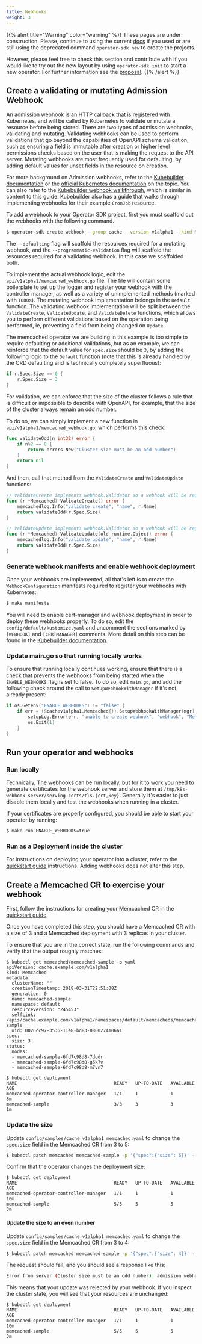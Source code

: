 ```yaml
---
title: Webhooks
weight: 3
---
```


{{% alert title="Warning" color="warning" %}}
These pages are under construction. Please, continue to using the current [docs][golang-docs]
if you used or are still using the deprecated command `operator-sdk new` to create the projects.
 
However, please feel free to check this section and contribute with if you would like to try out the new layout 
by using `operator-sdk init` to start a new operator. For further information see the 
[proposal](https://github.com/operator-framework/operator-sdk/blob/master/proposals/kubebuilder-integration.md).
{{% /alert %}}

## Create a validating or mutating Admission Webhook

An admission webhook is an HTTP callback that is registered with Kubernetes, and will be called by Kubernetes to validate or mutate
a resource before being stored. There are two types of admission webhooks, validating and mutating. Validating webhooks can be used
to perform validations that go beyond the capabilities of OpenAPI schema validation, such as ensuring a field is immutable after
creation or higher level permissions checks based on the user that is making the request to the API server. Mutating webhooks are
most frequently used for defaulting, by adding default values for unset fields in the resource on creation.

For more background on Admission webhooks, refer to the [Kubebuilder documentation][kubebuilder_admission_controllers] 
or the [official Kubernetes documentation][kubernetes_admission_controllers] on the topic. You can also refer to the
[Kubebuilder webhook walkthrough][kubebuilder_cronjob_webhook], which is similar in content to this guide.
Kubebuilder also has a guide
that walks through implementing webhooks for their example `CronJob` resource.

To add a webhook to your Operator SDK project, first you must scaffold out the webhooks with the following command.

```sh
$ operator-sdk create webhook --group cache --version v1alpha1 --kind Memcached --defaulting --programmatic-validation
```

The `--defaulting` flag will scaffold  the resources required for a mutating webhook, and the `--programmatic-validation` flag will
scaffold the resources required for a validating webhook. In this case we scaffolded both.

To implement the actual webhook logic, edit the `api/v1alpha1/memcached_webhook.go` file. The file will
contain some boilerplate to set up the logger and register your webhook with the controller manager, as
well as a variety of unimplemented methods (marked with `TODO`s). The mutating webhook implementation
belongs in the `Default` function. The validating webhook implementation will be split between the
`ValidateCreate`, `ValidateUpdate`, and `ValidateDelete` functions, which allows you to perform different
validations based on the operation being performed, ie, preventing a field from being changed on `Update`. 

The memcached operator we are building in this example is too simple to require defaulting or
additional validations, but as an example, we can reinforce that the default value for `spec.size` should be `3`, by adding the following logic to the `Default` function (note that this is already handled by the CRD defaulting and is technically completely superfluous):

```go
if r.Spec.Size == 0 {
    r.Spec.Size = 3
}
```

For validation, we can enforce that the size of the cluster follows a rule that is difficult or impossible
to describe with OpenAPI, for example, that the size of the cluster always remain an odd number.

To do so, we can simply implement a new function in `api/v1alpha1/memcached_webhook.go`, which performs this check:

```go
func validateOdd(n int32) error {
	if n%2 == 0 {
		return errors.New("Cluster size must be an odd number")
	}
	return nil
}
```

And then, call that method from the `ValidateCreate` and `ValidateUpdate` functions:

```go
// ValidateCreate implements webhook.Validator so a webhook will be registered for the type
func (r *Memcached) ValidateCreate() error {
	memcachedlog.Info("validate create", "name", r.Name)
	return validateOdd(r.Spec.Size)
}

// ValidateUpdate implements webhook.Validator so a webhook will be registered for the type
func (r *Memcached) ValidateUpdate(old runtime.Object) error {
	memcachedlog.Info("validate update", "name", r.Name)
	return validateOdd(r.Spec.Size)
}
```

### Generate webhook manifests and enable webhook deployment

Once your webhooks are implemented, all that's left is to create the `WebhookConfiguration` manifests
required to register your webhooks with Kubernetes:

```sh
$ make manifests
```

You will need to enable cert-manager and webhook deployment in order to deploy these webhooks properly.
To do so, edit the `config/default/kustomize.yaml` and uncomment the sections marked by `[WEBHOOK]` and `[CERTMANAGER]` comments. More detail on this step can be found in the 
[Kubebuilder documentation][kubebuilder_running_webhook].

### Update main.go so that running locally works

To ensure that running locally continues working, ensure that there is a check that prevents
the webhooks from being started when the `ENABLE_WEBHOOKS` flag is set to false. To do so,
edit `main.go`, and add the following check around the call to `SetupWebhookWithManager` if it's not already present:

```go
if os.Getenv("ENABLE_WEBHOOKS") != "false" {
	if err = (&cachev1alpha1.Memcached{}).SetupWebhookWithManager(mgr); err != nil {
		setupLog.Error(err, "unable to create webhook", "webhook", "Memcached")
		os.Exit(1)
	}
}
```

## Run your operator and webhooks

### Run locally

Technically, The webhooks can be run locally, but for it to work you need to generate certificates for the webhook server
and store them at `/tmp/k8s-webhook-server/serving-certs/tls.{crt,key}`. Generally it's easier to just disable
them locally and test the webhooks when running in a cluster.

If your certificates are properly configured, you should be able to start your operator by running:

```sh
$ make run ENABLE_WEBHOOKS=true
```

### Run as a Deployment inside the cluster

For instructions on deploying your operator into a cluster, refer to the [quickstart guide][quickstart_run_as_deployment] instructions.
Adding webhooks does not alter this step.


## Create a Memcached CR to exercise your webhook

First, follow the instructions for creating your Memcached CR in the [quickstart guide][quickstart_create_a_cr].

Once you have completed this step, you should have a Memcached CR with a size of 3 and a Memcached deployment
with 3 replicas in your cluster.

To ensure that you are in the correct state, run the following commands and verify that the output
roughly matches:

```console
$ kubectl get memcached/memcached-sample -o yaml
apiVersion: cache.example.com/v1alpha1
kind: Memcached
metadata:
  clusterName: ""
  creationTimestamp: 2018-03-31T22:51:08Z
  generation: 0
  name: memcached-sample
  namespace: default
  resourceVersion: "245453"
  selfLink: /apis/cache.example.com/v1alpha1/namespaces/default/memcacheds/memcached-sample
  uid: 0026cc97-3536-11e8-bd83-0800274106a1
spec:
  size: 3
status:
  nodes:
  - memcached-sample-6fd7c98d8-7dqdr
  - memcached-sample-6fd7c98d8-g5k7v
  - memcached-sample-6fd7c98d8-m7vn7
```

```console
$ kubectl get deployment
NAME                                    READY   UP-TO-DATE   AVAILABLE   AGE
memcached-operator-controller-manager   1/1     1            1           8m
memcached-sample                        3/3     3            3           1m
```

### Update the size

Update `config/samples/cache_v1alpha1_memcached.yaml` to change the `spec.size` field in the Memcached CR from 3 to 5:

```sh
$ kubectl patch memcached memcached-sample -p '{"spec":{"size": 5}}' --type=merge
```

Confirm that the operator changes the deployment size:

```console
$ kubectl get deployment
NAME                                    READY   UP-TO-DATE   AVAILABLE   AGE
memcached-operator-controller-manager   1/1     1            1           10m
memcached-sample                        5/5     5            5           3m
```

#### Update the size to an even number

Update `config/samples/cache_v1alpha1_memcached.yaml` to change the `spec.size` field in the Memcached CR from 3 to 4:

```sh
$ kubectl patch memcached memcached-sample -p '{"spec":{"size": 4}}' --type=merge
```

The request should fail, and you should see a response like this:

```sh
Error from server (Cluster size must be an odd number): admission webhook "vmemcached.kb.io" denied the request: Cluster size must be an odd number
```

This means that your update was rejected by your webhook. If you inspect the cluster state, you will see that your
resources are unchanged:

```console
$ kubectl get deployment
NAME                                    READY   UP-TO-DATE   AVAILABLE   AGE
memcached-operator-controller-manager   1/1     1            1           10m
memcached-sample                        5/5     5            5           3m
```

[quickstart_run_as_deployment]: /docs/kubebuilder/quickstart/#2-run-as-a-deployment-inside-the-cluster
[quickstart_create_a_cr]: /docs/kubebuilder/quickstart/#create-a-memcached-cr

[kubebuilder_admission_controllers]: https://book.kubebuilder.io/reference/admission-webhook.html
[kubebuilder_cronjob_webhook]: https://book.kubebuilder.io/cronjob-tutorial/webhook-implementation.html
[kubebuilder_running_webhook]: https://book.kubebuilder.io/cronjob-tutorial/running-webhook.html
[kubernetes_admission_controllers]: https://kubernetes.io/docs/reference/access-authn-authz/extensible-admission-controllers/

[golang-docs]: /docs/golang/